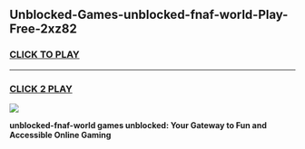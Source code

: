 
## Unblocked-Games-unblocked-fnaf-world-Play-Free-2xz82
<h3>
<a href="https://premium76.site?title=unblocked-fnaf-world&ref=10A">CLICK TO PLAY</a></h3>
<hr>

<h3>
<a href="https://premium76.site?title=unblocked-fnaf-world&ref=10A">CLICK 2 PLAY</a>
  
</h3>

<a href="https://premium76.site?title=unblocked-fnaf-world&ref=10A"><img src="https://clearcache.store/games.png"></a>


**unblocked-fnaf-world games unblocked: Your Gateway to Fun and Accessible Online Gaming**
